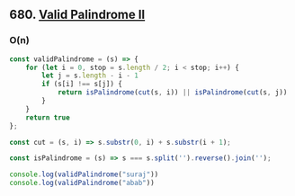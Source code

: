 ## 680. [Valid Palindrome II](https://leetcode.com/problems/valid-palindrome-ii/)

### O(n)

```js
const validPalindrome = (s) => {
    for (let i = 0, stop = s.length / 2; i < stop; i++) {
        let j = s.length - i - 1
        if (s[i] !== s[j]) {
            return isPalindrome(cut(s, i)) || isPalindrome(cut(s, j))
        }
    }
    return true
};

const cut = (s, i) => s.substr(0, i) + s.substr(i + 1);

const isPalindrome = (s) => s === s.split('').reverse().join('');

console.log(validPalindrome("suraj"))
console.log(validPalindrome("abab"))

```